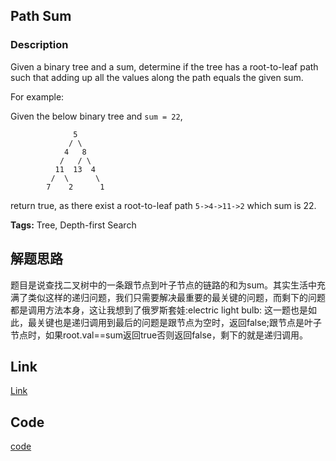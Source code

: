 ## Path Sum

### Description

Given a binary tree and a sum, determine if the tree has a root-to-leaf path such that adding up all the values along the path equals the given sum.

For example:

Given the below binary tree and `sum = 22`,

```
              5
             / \
            4   8
           /   / \
          11  13  4
         /  \      \
        7    2      1
```

return true, as there exist a root-to-leaf path `5->4->11->2` which sum is 22.

**Tags:** Tree, Depth-first Search

## 解题思路

题目是说查找二叉树中的一条跟节点到叶子节点的链路的和为sum。其实生活中充满了类似这样的递归问题，我们只需要解决最重要的最关键的问题，而剩下的问题都是调用方法本身，这让我想到了俄罗斯套娃:electric light bulb:
这一题也是如此，最关键也是递归调用到最后的问题是跟节点为空时，返回false;跟节点是叶子节点时，如果root.val==sum返回true否则返回false，剩下的就是递归调用。

## Link

[Link](https://leetcode.com/problems/path-sum)

## Code

[code](https://github.com/staralloff/leetcode/blob/master/problems/src/tree/PathSum.java)
